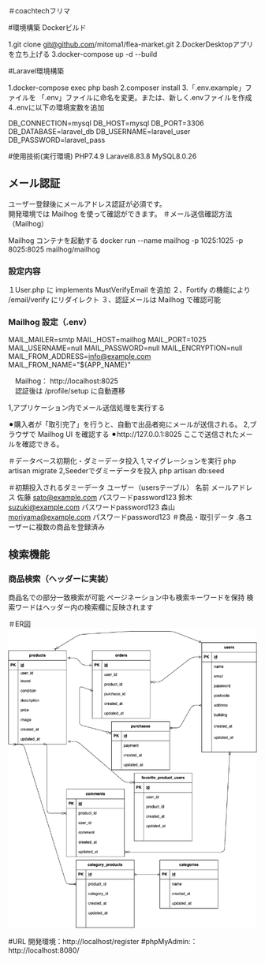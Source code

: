 ＃coachtechフリマ

#環境構築
Dockerビルド

1.git clone git@github.com/mitoma1/flea-market.git
2.DockerDesktopアプリを立ち上げる
3.docker-compose up -d --build

#Laravel環境構築

1.docker-compose exec php bash
2.composer install
3.「.env.example」ファイルを 「.env」ファイルに命名を変更。または、新しく.envファイルを作成
4..envに以下の環境変数を追加

DB_CONNECTION=mysql
DB_HOST=mysql
DB_PORT=3306
DB_DATABASE=laravel_db
DB_USERNAME=laravel_user
DB_PASSWORD=laravel_pass

#使用技術(実行環境) 
PHP7.4.9 Laravel8.83.8 MySQL8.0.26

## メール認証

ユーザー登録後にメールアドレス認証が必須です。  
開発環境では Mailhog を使って確認ができます。
＃メール送信確認方法（Mailhog）

Mailhog コンテナを起動する
docker run --name mailhog -p 1025:1025 -p 8025:8025 mailhog/mailhog

### 設定内容

１User.php に implements MustVerifyEmail を追加
２、Fortify の機能により /email/verify にリダイレクト
３、認証メールは Mailhog で確認可能

  ### Mailhog 設定（.env）
MAIL_MAILER=smtp
MAIL_HOST=mailhog
MAIL_PORT=1025
MAIL_USERNAME=null
MAIL_PASSWORD=null
MAIL_ENCRYPTION=null
MAIL_FROM_ADDRESS=info@example.com
MAIL_FROM_NAME="${APP_NAME}"

　Mailhog： http://localhost:8025  
　認証後は /profile/setup に自動遷移

 
1,アプリケーション内でメール送信処理を実行する

⚫︎購入者が「取引完了」を行うと、自動で出品者宛にメールが送信される。
2,ブラウザで Mailhog UI を確認する
⚫︎http://127.0.0.1:8025
ここで送信されたメールを確認できる。
 
＃データベース初期化・ダミーデータ投入
1,マイグレーションを実行
php artisan migrate
2,Seederでダミーデータを投入
php artisan db:seed

＃初期投入されるダミーデータ
ユーザー（usersテーブル）
名前	メールアドレス	
佐藤	sato@example.com
	パスワードpassword123
鈴木	suzuki@example.com
	パスワードpassword123
森山	moriyama@example.com
	パスワードpassword123
＃商品・取引データ
.各ユーザーに複数の商品を登録済み

 ## 検索機能

### 商品検索（ヘッダーに実装）

商品名での部分一致検索が可能
ページネーション中も検索キーワードを保持
検索ワードはヘッダー内の検索欄に反映されます



＃ER図
![ER図](./docs/erd.drawio.png)

#URL 開発環境：http://localhost/register
#phpMyAdmin:：http://localhost:8080/
